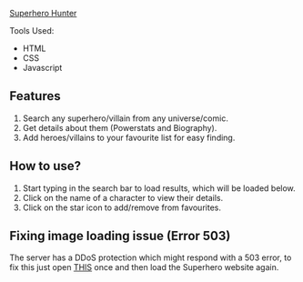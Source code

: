 [Superhero Hunter](https://anujsharma7996.github.io/superhero/)

Tools Used:

- HTML
- CSS
- Javascript

## Features

1. Search any superhero/villain from any universe/comic.
2. Get details about them (Powerstats and Biography).
3. Add heroes/villains to your favourite list for easy finding.

## How to use?

1. Start typing in the search bar to load results, which will be loaded below.
2. Click on the name of a character to view their details.
3. Click on the star icon to add/remove from favourites.

## Fixing image loading issue (Error 503)
The server has a DDoS protection which might respond with a 503 error, to fix this just open [THIS](https://www.superherodb.com/pictures2/portraits/10/100/639.jpg) once and then load the Superhero website again.
